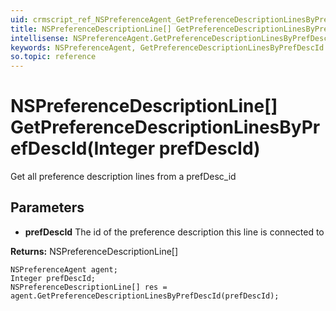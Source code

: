 ```yaml
---
uid: crmscript_ref_NSPreferenceAgent_GetPreferenceDescriptionLinesByPrefDescId
title: NSPreferenceDescriptionLine[] GetPreferenceDescriptionLinesByPrefDescId(Integer prefDescId)
intellisense: NSPreferenceAgent.GetPreferenceDescriptionLinesByPrefDescId
keywords: NSPreferenceAgent, GetPreferenceDescriptionLinesByPrefDescId
so.topic: reference
---
```


# NSPreferenceDescriptionLine[] GetPreferenceDescriptionLinesByPrefDescId(Integer prefDescId)

Get all preference description lines from a prefDesc_id

## Parameters

* **prefDescId** The id of the preference description this line is connected to

**Returns:** NSPreferenceDescriptionLine[]

```crmscript
NSPreferenceAgent agent;
Integer prefDescId;
NSPreferenceDescriptionLine[] res = agent.GetPreferenceDescriptionLinesByPrefDescId(prefDescId);
```

